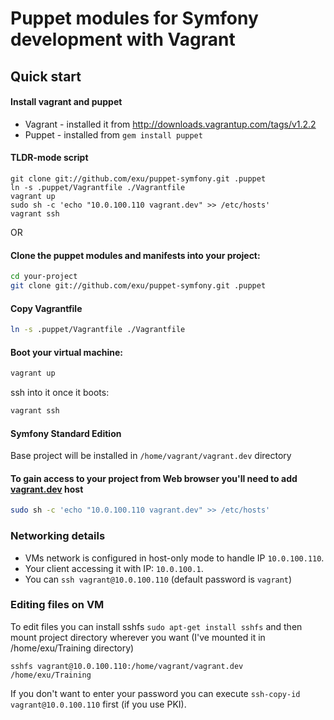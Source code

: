 Puppet modules for Symfony development with Vagrant
===================================================

Quick start
-----------

#### Install vagrant and puppet

- Vagrant - installed it from http://downloads.vagrantup.com/tags/v1.2.2
- Puppet - installed from `gem install puppet`


#### TLDR-mode script

```
git clone git://github.com/exu/puppet-symfony.git .puppet
ln -s .puppet/Vagrantfile ./Vagrantfile
vagrant up
sudo sh -c 'echo "10.0.100.110 vagrant.dev" >> /etc/hosts'
vagrant ssh
```

OR

#### Clone the puppet modules and manifests into your project:

```bash
cd your-project
git clone git://github.com/exu/puppet-symfony.git .puppet
```

#### Copy Vagrantfile

```bash
ln -s .puppet/Vagrantfile ./Vagrantfile
```

#### Boot your virtual machine:

```bash
vagrant up
```

ssh into it once it boots:

```bash
vagrant ssh
```

#### Symfony Standard Edition

Base project will be installed in `/home/vagrant/vagrant.dev` directory

#### To gain access to your project from Web browser you'll need to add [vagrant.dev](http://vagrant.dev) host

```bash
sudo sh -c 'echo "10.0.100.110 vagrant.dev" >> /etc/hosts'
```

### Networking details

- VMs network is configured in host-only mode to handle IP `10.0.100.110`.
- Your client accessing it with IP: `10.0.100.1`.
- You can `ssh vagrant@10.0.100.110` (default password is `vagrant`)

### Editing files on VM

To edit files you can install sshfs ```sudo apt-get install sshfs``` and then mount project directory
wherever you want (I've mounted it in  /home/exu/Training directory)

```
sshfs vagrant@10.0.100.110:/home/vagrant/vagrant.dev /home/exu/Training
```

If you don't want to enter your password you can execute ```ssh-copy-id vagrant@10.0.100.110``` first (if you use PKI).
